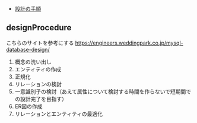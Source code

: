 <!-- TOC -->

- [設計の手順](#designProcedure)

<!-- /TOC -->

## designProcedure
こちらのサイトを参考にする
https://engineers.weddingpark.co.jp/mysql-database-design/

1. 概念の洗い出し
1. エンティティの作成
1. 正規化
1. リレーションの検討
1. 一意識別子の検討（あえて属性について検討する時間を作らないで短期間での設計完了を目指す）
1. ER図の作成
1. リレーションとエンティティの最適化